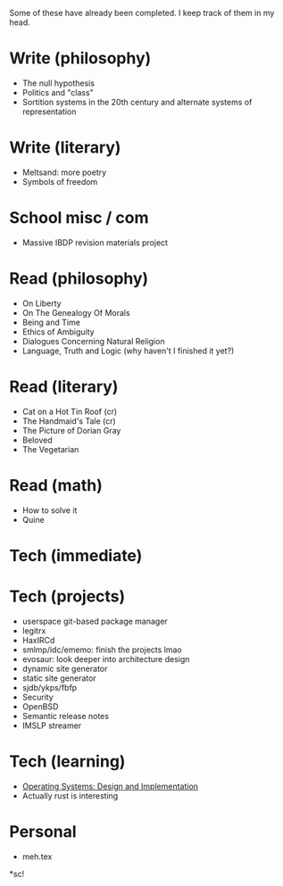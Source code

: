 Some of these have already been completed.
I keep track of them in my head.

# Write (philosophy)
- The null hypothesis
- Politics and "class"
- Sortition systems in the 20th century and alternate systems of representation

# Write (literary)
- Meltsand: more poetry
- Symbols of freedom

# School misc / com
- Massive IBDP revision materials project

# Read (philosophy)
- On Liberty
- On The Genealogy Of Morals
- Being and Time
- Ethics of Ambiguity
- Dialogues Concerning Natural Religion
- Language, Truth and Logic (why haven't I finished it yet?)

# Read (literary)
- Cat on a Hot Tin Roof (cr)
- The Handmaid's Tale (cr)
- The Picture of Dorian Gray
- Beloved
- The Vegetarian

# Read (math)
- How to solve it
- Quine

# Tech (immediate)

# Tech (projects)
- userspace git-based package manager
- legitrx
- HaxIRCd
- smlmp/idc/ememo: finish the projects lmao
- evosaur: look deeper into architecture design
- dynamic site generator
- static site generator
- sjdb/ykps/fbfp
- Security
- OpenBSD
- Semantic release notes
- IMSLP streamer

# Tech (learning)
- [Operating Systems: Design and Implementation](https://en.wikipedia.org/wiki/Operating_Systems:_Design_and_Implementation)
- Actually rust is interesting

# Personal
- meh.tex





*sc!
